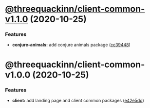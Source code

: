 # [@threequackinn/client-common-v1.1.0](https://github.com/TheThreeQuackInn/site/compare/@threequackinn/client-common-v1.0.0...@threequackinn/client-common-v1.1.0) (2020-10-25)


### Features

* **conjure-animals:** add conjure animals package ([cc39448](https://github.com/TheThreeQuackInn/site/commit/cc39448497a66e2e77430a229b6bd6917b7e94fb))

# @threequackinn/client-common-v1.0.0 (2020-10-25)


### Features

* **client:** add landing page and client common packages ([e42e5dd](https://github.com/TheThreeQuackInn/site/commit/e42e5ddc7e8de56e48d9479e582438ed83fb859e))
